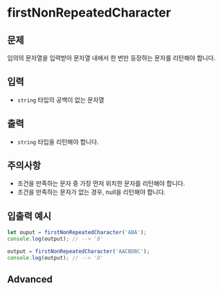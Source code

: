 firstNonRepeatedCharacter
=========================
## 문제

임의의 문자열을 입력받아 문자열 내에서 한 번만 등장하는 문자를 리턴해야 합니다.

## 입력

- `string` 타입의 공백이 없는 문자열

## 출력


- `string` 타입을 리턴해야 합니다.

## 주의사항


- 조건을 만족하는 문자 중 가장 먼저 위치한 문자를 리턴해야 합니다.
- 조건을 만족하는 문자가 없는 경우, null을 리턴해야 합니다.

## 입출력 예시

```javascript
let ouput = firstNonRepeatedCharacter('ABA');
console.log(output); // --> 'B'

output = firstNonRepeatedCharacter('AACBDBC');
console.log(output); // --> 'D'
```
## Advanced
